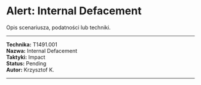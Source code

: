 # Alert: Internal Defacement

Opis scenariusza, podatności lub techniki.

---

**Technika:** T1491.001  
**Nazwa:** Internal Defacement  
**Taktyki:** Impact  
**Status:** Pending  
**Autor:** Krzysztof K.  

---

<!--
Tactics: Impact
Technique ID: T1491.001
Technique Name: Internal Defacement
Status: Pending
--> 
